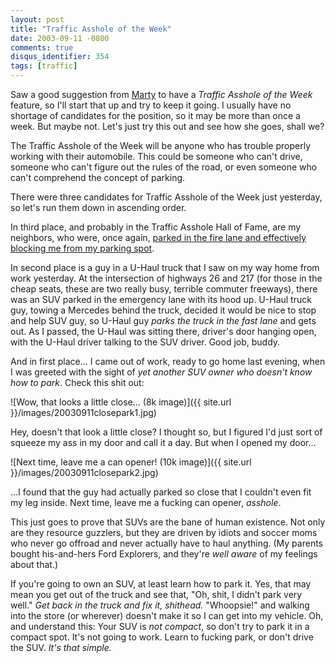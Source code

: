 ```yaml
---
layout: post
title: "Traffic Asshole of the Week"
date: 2003-09-11 -0800
comments: true
disqus_identifier: 354
tags: [traffic]
---
```

Saw a good suggestion from [Marty](http://www.mildperil.net/blog/) to
have a *Traffic Asshole of the Week* feature, so I'll start that up and
try to keep it going. I usually have no shortage of candidates for the
position, so it may be more than once a week. But maybe not. Let's just
try this out and see how she goes, shall we?

 The Traffic Asshole of the Week will be anyone who has trouble properly
working with their automobile. This could be someone who can't drive,
someone who can't figure out the rules of the road, or even someone who
can't comprehend the concept of parking.

 There were three candidates for Traffic Asshole of the Week just
yesterday, so let's run them down in ascending order.

 In third place, and probably in the Traffic Asshole Hall of Fame, are
my neighbors, who were, once again, [parked in the fire lane and
effectively blocking me from my parking
spot](/archive/2003/08/25/parking-in-the-fire-lane.aspx).

 In second place is a guy in a U-Haul truck that I saw on my way home
from work yesterday. At the intersection of highways 26 and 217 (for
those in the cheap seats, these are two really busy, terrible commuter
freeways), there was an SUV parked in the emergency lane with its hood
up. U-Haul truck guy, towing a Mercedes behind the truck, decided it
would be nice to stop and help SUV guy, so U-Haul guy *parks the truck
in the fast lane* and gets out. As I passed, the U-Haul was sitting
there, driver's door hanging open, with the U-Haul driver talking to the
SUV driver. Good job, buddy.

 And in first place... I came out of work, ready to go home last
evening, when I was greeted with the sight of *yet another SUV owner who
doesn't know how to park*. Check this shit out:

 ![Wow, that looks a little close... (8k
image)]({{ site.url }}/images/20030911closepark1.jpg)

 Hey, doesn't that look a little close? I thought so, but I figured I'd
just sort of squeeze my ass in my door and call it a day. But when I
opened my door...

 ![Next time, leave me a can opener! (10k
image)]({{ site.url }}/images/20030911closepark2.jpg)

 ...I found that the guy had actually parked so close that I couldn't
even fit my leg inside. Next time, leave me a fucking can opener,
*asshole*.

 This just goes to prove that SUVs are the bane of human existence. Not
only are they resource guzzlers, but they are driven by idiots and
soccer moms who never go offroad and never actually have to haul
anything. (My parents bought his-and-hers Ford Explorers, and they're
*well aware* of my feelings about that.)

 If you're going to own an SUV, at least learn how to park it. Yes, that
may mean you get out of the truck and see that, "Oh, shit, I didn't park
very well." *Get back in the truck and fix it, shithead.* "Whoopsie!"
and walking into the store (or wherever) doesn't make it so I can get
into my vehicle. Oh, and understand this: Your SUV is *not compact*, so
don't try to park it in a compact spot. It's not going to work. Learn to
fucking park, or don't drive the SUV. *It's that simple.*
